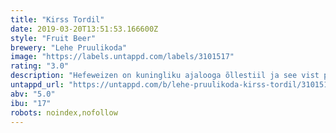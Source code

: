 ```yaml
---
title: "Kirss Tordil"
date: 2019-03-20T13:51:53.166600Z
style: "Fruit Beer"
brewery: "Lehe Pruulikoda"
image: "https://labels.untappd.com/labels/3101517"
rating: "3.0"
description: "Hefeweizen on kuningliku ajalooga õllestiil ja see vist pelutabki stiilidega katsetajad eemale. Sellest on natuke kahju, sest tegemist on väga erilise ja põneva õllega. Meie otsustasime selle uhke õlle segada seljatäie Morello kirssidega. Tulemuseks on sügavpunane ja pisut hägune õlu kus saavad kokku ajaline ja ajatu, et üksteis täiendades päris uusi ja põnevaid elamusi luua."
untappd_url: "https://untappd.com/b/lehe-pruulikoda-kirss-tordil/3101517"
abv: "5.0"
ibu: "17"
robots: noindex,nofollow
---
```

